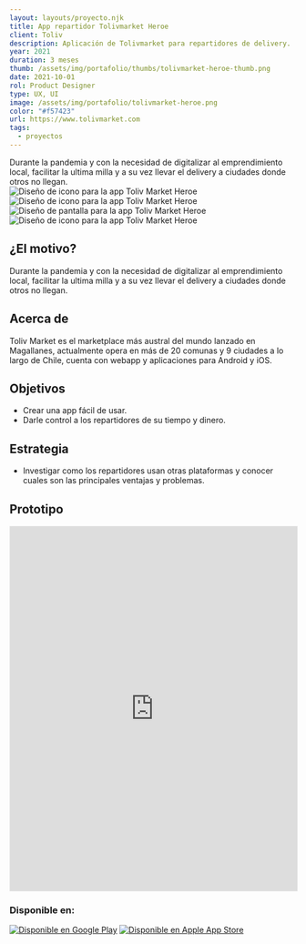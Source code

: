 ```yaml
---
layout: layouts/proyecto.njk
title: App repartidor Tolivmarket Heroe
client: Toliv
description: Aplicación de Tolivmarket para repartidores de delivery.
year: 2021
duration: 3 meses
thumb: /assets/img/portafolio/thumbs/tolivmarket-heroe-thumb.png
date: 2021-10-01
rol: Product Designer
type: UX, UI
image: /assets/img/portafolio/tolivmarket-heroe.png
color: "#f57423"
url: https://www.tolivmarket.com
tags:
  - proyectos
---
```



<div class="intro">
Durante la pandemia y con la necesidad de digitalizar al emprendimiento local, facilitar la ultima milla y a su vez llevar el delivery a ciudades donde otros no llegan.
</div>

<div class="bento-box bento-4">
	<img class="bento bento-a ratio-1" src="/assets/img/portafolio/tolivmarket-heroe-icon.png" alt="Diseño de icono para la app Toliv Market Heroe" loading="lazy">
	<img class="bento bento-b ratio-1" src="/assets/img/portafolio/tolivmarket-heroe-app-10.png" alt="Diseño de icono para la app Toliv Market Heroe" loading="lazy">
	<img class="bento bento-c" src="/assets/img/portafolio/tolivmarket-heroe-app-full-10.png" alt="Diseño de pantalla para la app Toliv Market Heroe"loading="lazy">
	<img class="bento bento-d" src="/assets/img/portafolio/tolivmarket-heroe-app-34.png" alt="Diseño de icono para la app Toliv Market Heroe" loading="lazy">
	
</div>

## ¿El motivo?

Durante la pandemia y con la necesidad de digitalizar al emprendimiento local, facilitar la ultima milla y a su vez llevar el delivery a ciudades donde otros no llegan.

## Acerca de

Toliv Market es el marketplace más austral del mundo lanzado en Magallanes, actualmente opera en más de 20 comunas y 9 ciudades a lo largo de Chile, cuenta con webapp y aplicaciones para Android y iOS.

## Objetivos

- Crear una app fácil de usar.
- Darle control a los repartidores de su tiempo y dinero.

## Estrategia

- Investigar como los repartidores usan otras plataformas y conocer cuales son las principales ventajas y problemas.

## Prototipo

<div class="prototype">
	<iframe style="border: 1px solid rgba(0, 0, 0, 0.1);" width="100%" height="640" src="https://www.figma.com/embed?embed_host=share&url=https%3A%2F%2Fwww.figma.com%2Fproto%2FVqAORuc6e7h12mobhZmxHr%2FTM-Heroe-(Portafolio)%3Fpage-id%3D0%253A1%26node-id%3D53%253A938%26viewport%3D555%252C167%252C0.16%26scaling%3Dscale-down%26starting-point-node-id%3D53%253A938" allowfullscreen></iframe>
</div>

### Disponible en:
<div class="stores">
<a class="icon-store" href="https://play.google.com/store/apps/details?id=com.tolivmarket.heroe"><img src="/assets/img/Google_Play.svg" alt="Disponible en Google Play"></a>
<a class="icon-store" href="https://apps.apple.com/cl/app/toliv-market-h%C3%A9roe/id1566439980"><img src="/assets/img/App_Store.svg" alt="Disponible en Apple App Store"></a>
</div>




